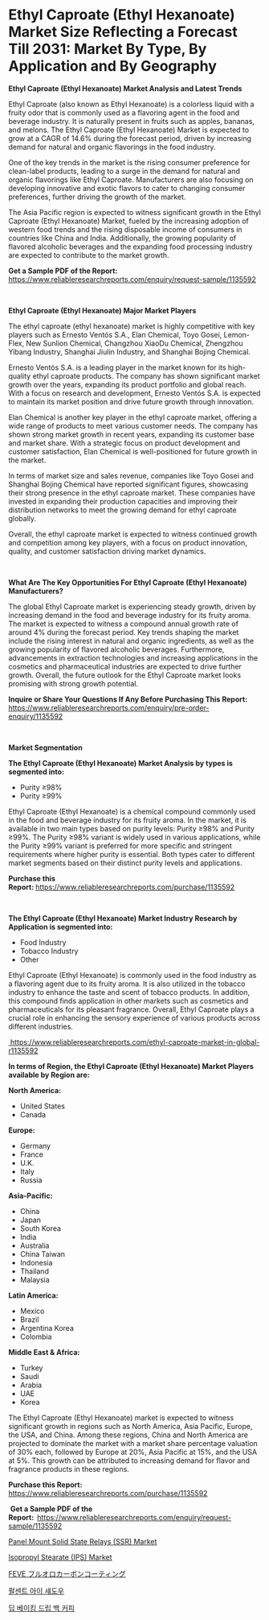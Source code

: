 <p><h1>Ethyl Caproate (Ethyl Hexanoate) Market Size Reflecting a Forecast Till 2031: Market By Type, By Application and By Geography</h1></p><p><strong>Ethyl Caproate (Ethyl Hexanoate) Market Analysis and Latest Trends</strong></p>
<p><p>Ethyl Caproate (also known as Ethyl Hexanoate) is a colorless liquid with a fruity odor that is commonly used as a flavoring agent in the food and beverage industry. It is naturally present in fruits such as apples, bananas, and melons. The Ethyl Caproate (Ethyl Hexanoate) Market is expected to grow at a CAGR of 14.6% during the forecast period, driven by increasing demand for natural and organic flavorings in the food industry.</p><p>One of the key trends in the market is the rising consumer preference for clean-label products, leading to a surge in the demand for natural and organic flavorings like Ethyl Caproate. Manufacturers are also focusing on developing innovative and exotic flavors to cater to changing consumer preferences, further driving the growth of the market.</p><p>The Asia Pacific region is expected to witness significant growth in the Ethyl Caproate (Ethyl Hexanoate) Market, fueled by the increasing adoption of western food trends and the rising disposable income of consumers in countries like China and India. Additionally, the growing popularity of flavored alcoholic beverages and the expanding food processing industry are expected to contribute to the market growth.</p></p>
<p><strong>Get a Sample PDF of the Report:&nbsp;</strong> <a href="https://www.reliableresearchreports.com/enquiry/request-sample/1135592">https://www.reliableresearchreports.com/enquiry/request-sample/1135592</a></p>
<p>&nbsp;</p>
<p><strong>Ethyl Caproate (Ethyl Hexanoate) Major Market Players</strong></p>
<p><p>The ethyl caproate (ethyl hexanoate) market is highly competitive with key players such as Ernesto Ventós S.A., Elan Chemical, Toyo Gosei, Lemon-Flex, New Sunlion Chemical, Changzhou XiaoDu Chemical, Zhengzhou Yibang Industry, Shanghai Jiulin Industry, and Shanghai Bojing Chemical.</p><p>Ernesto Ventós S.A. is a leading player in the market known for its high-quality ethyl caproate products. The company has shown significant market growth over the years, expanding its product portfolio and global reach. With a focus on research and development, Ernesto Ventós S.A. is expected to maintain its market position and drive future growth through innovation.</p><p>Elan Chemical is another key player in the ethyl caproate market, offering a wide range of products to meet various customer needs. The company has shown strong market growth in recent years, expanding its customer base and market share. With a strategic focus on product development and customer satisfaction, Elan Chemical is well-positioned for future growth in the market.</p><p>In terms of market size and sales revenue, companies like Toyo Gosei and Shanghai Bojing Chemical have reported significant figures, showcasing their strong presence in the ethyl caproate market. These companies have invested in expanding their production capacities and improving their distribution networks to meet the growing demand for ethyl caproate globally.</p><p>Overall, the ethyl caproate market is expected to witness continued growth and competition among key players, with a focus on product innovation, quality, and customer satisfaction driving market dynamics.</p></p>
<p>&nbsp;</p>
<p><strong>What Are The Key Opportunities For Ethyl Caproate (Ethyl Hexanoate) Manufacturers?</strong></p>
<p><p>The global Ethyl Caproate market is experiencing steady growth, driven by increasing demand in the food and beverage industry for its fruity aroma. The market is expected to witness a compound annual growth rate of around 4% during the forecast period. Key trends shaping the market include the rising interest in natural and organic ingredients, as well as the growing popularity of flavored alcoholic beverages. Furthermore, advancements in extraction technologies and increasing applications in the cosmetics and pharmaceutical industries are expected to drive further growth. Overall, the future outlook for the Ethyl Caproate market looks promising with strong growth potential.</p></p>
<p><strong>Inquire or Share Your Questions If Any Before Purchasing This Report:</strong> <a href="https://www.reliableresearchreports.com/enquiry/pre-order-enquiry/1135592">https://www.reliableresearchreports.com/enquiry/pre-order-enquiry/1135592</a></p>
<p>&nbsp;</p>
<p><strong>Market Segmentation</strong></p>
<p><strong>The Ethyl Caproate (Ethyl Hexanoate) Market Analysis by types is segmented into:</strong></p>
<p><ul><li>Purity ≥98%</li><li>Purity ≥99%</li></ul></p>
<p><p>Ethyl Caproate (Ethyl Hexanoate) is a chemical compound commonly used in the food and beverage industry for its fruity aroma. In the market, it is available in two main types based on purity levels: Purity ≥98% and Purity ≥99%. The Purity ≥98% variant is widely used in various applications, while the Purity ≥99% variant is preferred for more specific and stringent requirements where higher purity is essential. Both types cater to different market segments based on their distinct purity levels and applications.</p></p>
<p><strong>Purchase this Report:&nbsp;</strong><a href="https://www.reliableresearchreports.com/purchase/1135592">https://www.reliableresearchreports.com/purchase/1135592</a></p>
<p>&nbsp;</p>
<p><strong>The Ethyl Caproate (Ethyl Hexanoate) Market Industry Research by Application is segmented into:</strong></p>
<p><ul><li>Food Industry</li><li>Tobacco Industry</li><li>Other</li></ul></p>
<p><p>Ethyl Caproate (Ethyl Hexanoate) is commonly used in the food industry as a flavoring agent due to its fruity aroma. It is also utilized in the tobacco industry to enhance the taste and scent of tobacco products. In addition, this compound finds application in other markets such as cosmetics and pharmaceuticals for its pleasant fragrance. Overall, Ethyl Caproate plays a crucial role in enhancing the sensory experience of various products across different industries.</p></p>
<p><a href="https://www.reliableresearchreports.com/ethyl-caproate-market-in-global-r1135592">&nbsp;https://www.reliableresearchreports.com/ethyl-caproate-market-in-global-r1135592</a></p>
<p><strong>In terms of Region, the Ethyl Caproate (Ethyl Hexanoate) Market Players available by Region are:</strong></p>
<p>
    <p> <strong> North America: </strong>
        <ul>
            <li>United States</li>
            <li>Canada</li>
        </ul>
        </p> 
    <p> <strong> Europe: </strong>
        <ul>
            <li>Germany</li>
            <li>France</li>
            <li>U.K.</li>
            <li>Italy</li>
            <li>Russia</li>
        </ul>
        </p> 
    <p> <strong> Asia-Pacific: </strong>
        <ul>
            <li>China</li>
            <li>Japan</li>
            <li>South Korea</li>
            <li>India</li>
            <li>Australia</li>
            <li>China Taiwan</li>
            <li>Indonesia</li>
            <li>Thailand</li>
            <li>Malaysia</li>
        </ul>
        </p> 
    <p> <strong> Latin America: </strong>
        <ul>
            <li>Mexico</li>
            <li>Brazil</li>
            <li>Argentina Korea</li>
            <li>Colombia</li>
        </ul>
        </p> 
    <p> <strong> Middle East & Africa: </strong>
        <ul>
            <li>Turkey</li>
            <li>Saudi</li>
            <li>Arabia</li>
            <li>UAE</li>
            <li>Korea</li>
        </ul>
    </p>
    </p>
<p><p>The Ethyl Caproate (Ethyl Hexanoate) market is expected to witness significant growth in regions such as North America, Asia Pacific, Europe, the USA, and China. Among these regions, China and North America are projected to dominate the market with a market share percentage valuation of 30% each, followed by Europe at 20%, Asia Pacific at 15%, and the USA at 5%. This growth can be attributed to increasing demand for flavor and fragrance products in these regions.</p></p>
<p><strong>Purchase this Report: </strong><a href="https://www.reliableresearchreports.com/purchase/1135592">https://www.reliableresearchreports.com/purchase/1135592</a></p>
<p>&nbsp;<strong>Get a Sample PDF of the Report:&nbsp;&nbsp;</strong><a href="https://www.reliableresearchreports.com/enquiry/request-sample/1135592">https://www.reliableresearchreports.com/enquiry/request-sample/1135592</a></p>
<p><strong></strong></p>
<p><p><a href="https://issuu.com/reportprime-2/docs/panel-mount-solid-state-relays-ssr-market-size-203">Panel Mount Solid State Relays (SSR) Market</a></p><p><a href="https://github.com/mbisetmhermsr/Market-Research-Report-List-2/blob/main/isopropyl-stearate-ips-market.md">Isopropyl Stearate (IPS) Market</a></p><p><a href="https://medium.com/@elmorunolfsson2023/feve%E3%83%95%E3%83%AB%E3%82%AA%E3%83%AD%E3%82%AB%E3%83%BC%E3%83%9C%E3%83%B3%E3%82%B3%E3%83%BC%E3%83%86%E3%82%A3%E3%83%B3%E3%82%B0%E5%B8%82%E5%A0%B4%E8%A6%8F%E6%A8%A1%E3%81%AF-%E3%82%B0%E3%83%AD%E3%83%BC%E3%83%90%E3%83%AB%E7%94%A3%E6%A5%AD%E3%81%AB%E3%81%8A%E3%81%91%E3%82%8B%E6%9C%80%E9%81%A9%E3%81%AA%E3%83%9E%E3%83%BC%E3%82%B1%E3%83%86%E3%82%A3%E3%83%B3%E3%82%B0%E3%83%81%E3%83%A3%E3%83%8D%E3%83%AB%E3%82%92%E7%A4%BA%E3%81%97%E3%81%A6%E3%81%84%E3%81%BE%E3%81%99-148e32318b84">FEVE フルオロカーボンコーティング</a></p><p><a href="https://github.com/brendon65677/Market-Research-Report-List-1/blob/main/3354587100448.md">펄센트 아이 섀도우</a></p><p><a href="https://github.com/OwenHamiytll568745/Market-Research-Report-List-2/blob/main/5123799100447.md">딥 베이킹 드립 백 커피</a></p></p>